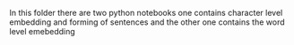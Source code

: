 In this folder there are two python notebooks one contains character level embedding and forming of sentences and the other one contains the word level emebedding
